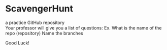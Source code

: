 # ScavengerHunt
a practice GitHub repository  
Your professor will give you a list of questions:
Ex.  What is the name of the repo (repository)
     Name the branches


Good Luck! 
